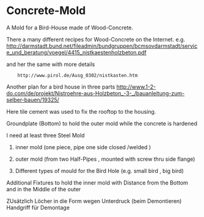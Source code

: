 # Concrete-Mold
A Mold for a Bird-House made of Wood-Concrete. 

There a many different recipes for Wood-Concrete on the Internet.
  e.g.   
        http://darmstadt.bund.net/fileadmin/bundgruppen/bcmsovdarmstadt/service_und_beratung/voegel/4415_nistkaestenholzbeton.pdf 
  
and her the same with more details  

        http://www.pirol.de/Ausg_0302/nistkasten.htm

Another plan for a bird house in three parts
        http://www.1-2-do.com/de/projekt/Nistroehre-aus-Holzbeton_-3-_/bauanleitung-zum-selber-bauen/19325/

Here tile cement was used to fix the rooftop to the housing.
        

Groundplate (Bottom) to hold the outer mold while the concrete is hardened

I need at least three Steel Mold 
1. inner mold (one piece, pipe one side closed /welded  )
2. outer mold (from two Half-Pipes , mounted with screw thru side flange)


3. Different types of mould for the Bird Hole (e.g. small bird , big bird)

Additional Fixtures to hold the inner mold with Distance from the Bottom 
and in the Middle of the outer 

ZUsätzlich Löcher in die Form wegen Unterdruck (beim Demontieren)
Handgriff für Demontage 
